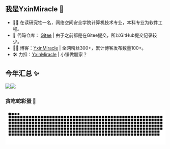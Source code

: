 ## 我是YxinMiracle 🎉

- 👷‍♂️ 在读研究牲一名，网络空间安全学院计算机技术专业，本科专业为软件工程。
- 💌 代码仓库： <a href="https://gitee.com/yxinmiracle">Gitee</a> | 由于之前都是在Gitee提交，所以GitHub提交记录较少。
- 👨‍💻 博客：<a href="https://blog.csdn.net/caiyongxin_001">YxinMiracle</a> | 全网粉丝300+，累计博客发布数量100+。
- 🛠 力扣：<a href="https://leetcode.cn/u/yxinmiracle/">YxinMiracle</a> | 小镇做题家？


## 今年汇总 ✨

<img align="" height="137px" src="https://github-readme-stats.vercel.app/api?username=YxinMiracle&hide_title=true&hide_border=true&show_icons=true&include_all_commits=true&line_height=21&theme=radical" /><img align="" height="137px" src="https://github-readme-stats.vercel.app/api/top-langs/?username=YxinMiracle&layout=compact&hide=javascript,html,css&hide_title=true&hide_border=true&theme=radical&locale=cn" />

### 贪吃蛇彩蛋 🎄

<picture>
  <source media="(prefers-color-scheme: dark)" srcset="https://raw.githubusercontent.com/YxinMiracle/YxinMiracle/output/github-contribution-grid-snake-dark.svg">
  <source media="(prefers-color-scheme: light)" srcset="https://raw.githubusercontent.com/YxinMiracle/YxinMiracle/output/github-contribution-grid-snake.svg">
  <img alt="github contribution grid snake animation" src="https://raw.githubusercontent.com/YxinMiracle/YxinMiracle/output/github-contribution-grid-snake.svg">
</picture>